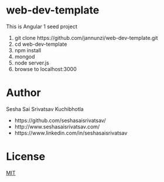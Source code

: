 # web-dev-template
<p>This is Angular 1 seed project</p>


<ol>
  <li>git clone https://github.com/jannunzi/web-dev-template.git</li>
<li>cd web-dev-template</li>
<li>npm install</li>
<li>mongod</li>
<li>node server.js</li>
<li>browse to localhost:3000</li>
  </ol>




<h1>Author</h1>
<p>Sesha Sai Srivatsav Kuchibhotla</p>
<ul>
  <li>https://github.com/seshasaisrivatsav/</li>
  <li>http://www.seshasaisrivatsav.com/</li>
  <li>https://www.linkedin.com/in/seshasaisrivatsav</li>
</ul>


<h1>License</h1>
<p><a href="https://github.com/seshasaisrivatsav/srivatsav-resume/blob/master/LICENSE">MIT</a></p>
